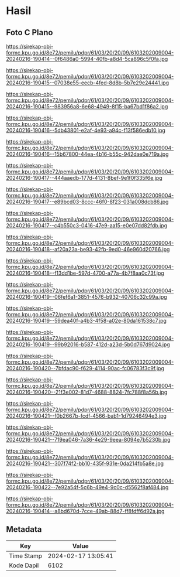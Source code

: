 # Hasil

## Foto C Plano

https://sirekap-obj-formc.kpu.go.id/8e72/pemilu/pdpr/61/03/20/20/09/6103202009004-20240216-190414--0f6486a0-5994-40fb-a8d4-5ca896c5f0fa.jpg

https://sirekap-obj-formc.kpu.go.id/8e72/pemilu/pdpr/61/03/20/20/09/6103202009004-20240216-190415--07038e55-eecb-4fed-8d8b-5b7e29e24441.jpg

https://sirekap-obj-formc.kpu.go.id/8e72/pemilu/pdpr/61/03/20/20/09/6103202009004-20240216-190415--983956a8-6e68-4949-8f15-ba67bd1f86a2.jpg

https://sirekap-obj-formc.kpu.go.id/8e72/pemilu/pdpr/61/03/20/20/09/6103202009004-20240216-190416--5db43801-e2af-4e93-a94c-f13f586edb10.jpg

https://sirekap-obj-formc.kpu.go.id/8e72/pemilu/pdpr/61/03/20/20/09/6103202009004-20240216-190416--15b67800-44ea-4b16-b55c-942dae0e719a.jpg

https://sirekap-obj-formc.kpu.go.id/8e72/pemilu/pdpr/61/03/20/20/09/6103202009004-20240216-190417--444aaedb-177d-4131-8bef-9e1f0f335f6e.jpg

https://sirekap-obj-formc.kpu.go.id/8e72/pemilu/pdpr/61/03/20/20/09/6103202009004-20240216-190417--e89bcd03-8ccc-46f0-8f23-031a008dcb86.jpg

https://sirekap-obj-formc.kpu.go.id/8e72/pemilu/pdpr/61/03/20/20/09/6103202009004-20240216-190417--c4b550c3-0416-47e9-aa15-e0e07dd82fdb.jpg

https://sirekap-obj-formc.kpu.go.id/8e72/pemilu/pdpr/61/03/20/20/09/6103202009004-20240216-190418--af20a23a-be93-42fb-9ed0-46e960d20766.jpg

https://sirekap-obj-formc.kpu.go.id/8e72/pemilu/pdpr/61/03/20/20/09/6103202009004-20240216-190418--f13dd1be-597d-4700-a77a-4b7f8aa0c73f.jpg

https://sirekap-obj-formc.kpu.go.id/8e72/pemilu/pdpr/61/03/20/20/09/6103202009004-20240216-190419--06fef6a1-3851-4576-b932-40706c32c99a.jpg

https://sirekap-obj-formc.kpu.go.id/8e72/pemilu/pdpr/61/03/20/20/09/6103202009004-20240216-190419--59dea40f-a4b3-4f58-a02e-80da161538c7.jpg

https://sirekap-obj-formc.kpu.go.id/8e72/pemilu/pdpr/61/03/20/20/09/6103202009004-20240216-190419--99b92016-b587-412d-a23d-5b0d767d9024.jpg

https://sirekap-obj-formc.kpu.go.id/8e72/pemilu/pdpr/61/03/20/20/09/6103202009004-20240216-190420--7bfdac90-f629-4114-90ac-fc06783f3c9f.jpg

https://sirekap-obj-formc.kpu.go.id/8e72/pemilu/pdpr/61/03/20/20/09/6103202009004-20240216-190420--21f3e002-81d7-4688-8824-7fc788f8a56b.jpg

https://sirekap-obj-formc.kpu.go.id/8e72/pemilu/pdpr/61/03/20/20/09/6103202009004-20240216-190421--f0b2667b-fcdf-4566-bab1-1d79246494e3.jpg

https://sirekap-obj-formc.kpu.go.id/8e72/pemilu/pdpr/61/03/20/20/09/6103202009004-20240216-190421--719ea046-7a36-4e29-9eea-8094e7b5230b.jpg

https://sirekap-obj-formc.kpu.go.id/8e72/pemilu/pdpr/61/03/20/20/09/6103202009004-20240216-190421--307f74f2-bb10-435f-931e-0da214fb5a8e.jpg

https://sirekap-obj-formc.kpu.go.id/8e72/pemilu/pdpr/61/03/20/20/09/6103202009004-20240216-190422--7e92a54f-5c6b-49e4-9c0c-d5562f8af484.jpg

https://sirekap-obj-formc.kpu.go.id/8e72/pemilu/pdpr/61/03/20/20/09/6103202009004-20240216-190414--a8bd670d-7cce-49ab-88d7-ff8fdff6d92a.jpg


## Metadata

| Key        | Value               |
| ---------- | ------------------- |
| Time Stamp | 2024-02-17 13:05:41 |
| Kode Dapil | 6102                |



